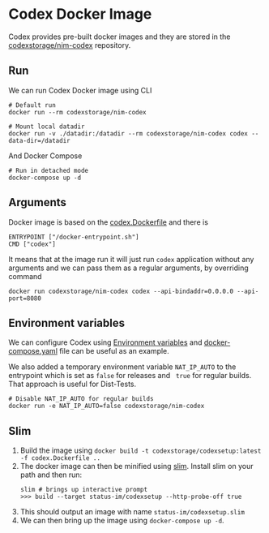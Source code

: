 # Codex Docker Image

 Codex provides pre-built docker images and they are stored in the [codexstorage/nim-codex](https://hub.docker.com/repository/docker/codexstorage/nim-codex) repository.


## Run

 We can run Codex Docker image using CLI
 ```shell
 # Default run
 docker run --rm codexstorage/nim-codex

 # Mount local datadir
 docker run -v ./datadir:/datadir --rm codexstorage/nim-codex codex --data-dir=/datadir
 ```

 And Docker Compose
 ```shell
 # Run in detached mode
 docker-compose up -d
 ```


## Arguments

 Docker image is based on the [codex.Dockerfile](codex.Dockerfile) and there is
  ```
  ENTRYPOINT ["/docker-entrypoint.sh"]
  CMD ["codex"]
  ```

 It means that at the image run it will just run `codex` application without any arguments and we can pass them as a regular arguments, by overriding command
 ```shell
 docker run codexstorage/nim-codex codex --api-bindaddr=0.0.0.0 --api-port=8080
 ```


## Environment variables

 We can configure Codex using [Environment variables](../README#environment-variables) and [docker-compose.yaml](docker-compose.yaml) file can be useful as an example.

 We also added a temporary environment variable `NAT_IP_AUTO` to the entrypoint which is set as `false` for releases and ` true` for regular builds. That approach is useful for Dist-Tests.
 ```shell
 # Disable NAT_IP_AUTO for regular builds
 docker run -e NAT_IP_AUTO=false codexstorage/nim-codex
 ```


## Slim
 1. Build the image using `docker build -t codexstorage/codexsetup:latest -f codex.Dockerfile ..`
 2. The docker image can then be minified using [slim](https://github.com/slimtoolkit/slim). Install slim on your path and then run:
    ```shell
    slim # brings up interactive prompt
    >>> build --target status-im/codexsetup --http-probe-off true
    ```
 3. This should output an image with name `status-im/codexsetup.slim`
 4. We can then bring up the image using `docker-compose up -d`.
